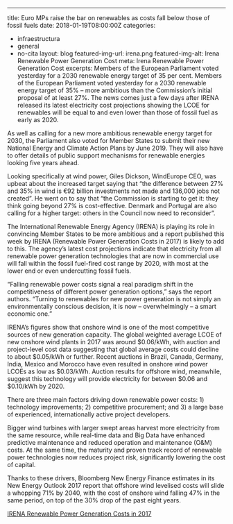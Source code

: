 ---
title: Euro MPs raise the bar on renewables as costs fall below those of fossil fuels
date: 2018-01-19T08:00:00Z
categories:
- infraestructura
- general
- no-cita
layout: blog
featured-img-url: irena.png
featured-img-alt: Irena Renewable Power Generation Cost
meta: Irena Renewable Power Generation Cost
excerpts: Members of the European Parliament voted yesterday for a 2030 renewable energy target of 35 per cent. 
Members of the European Parliament voted yesterday for a 2030 renewable energy target of 35% – more ambitious than the Commission’s initial proposal of at least 27%. The news comes just a few days after IRENA released its latest electricity cost projections showing the LCOE for renewables will be equal to and even lower than those of fossil fuel as early as 2020.

As well as calling for a new more ambitious renewable energy target for 2030, the Parliament also voted for Member States to submit their new National Energy and Climate Action Plans by June 2019. They will also have to offer details of public support mechanisms for renewable energies looking five years ahead.

Looking specifically at wind power, Giles Dickson, WindEurope CEO, was upbeat about the increased target saying that “the difference between 27% and 35% in wind is €92 billion investments not made and 136,000 jobs not created”. He went on to say that “the Commission is starting to get it: they think going beyond 27% is cost-effective. Denmark and Portugal are also calling for a higher target: others in the Council now need to reconsider”.

The International Renewable Energy Agency (IRENA) is playing its role in convincing Member States to be more ambitious and a report published this week by IRENA (Renewable Power Generation Costs in 2017) is likely to add to this. The agency’s latest cost projections indicate that electricity from all renewable power generation technologies that are now in commercial use will fall within the fossil fuel-fired cost range by 2020, with most at the lower end or even undercutting fossil fuels.

“Falling renewable power costs signal a real paradigm shift in the competitiveness of different power generation options,” says the report authors. “Turning to renewables for new power generation is not simply an environmentally conscious decision, it is now – overwhelmingly – a smart economic one.”

IRENA’s figures show that onshore wind is one of the most competitive sources of new generation capacity. The global weighted average LCOE of new onshore wind plants in 2017 was around $0.06/kWh, with auction and project-level cost data suggesting that global average costs could decline to about $0.05/kWh or further. Recent auctions in Brazil, Canada, Germany, India, Mexico and Morocco have even resulted in onshore wind power LCOEs as low as $0.03/kWh. Auction results for offshore wind, meanwhile, suggest this technology will provide electricity for between $0.06 and $0.10/kWh by 2020.

There are three main factors driving down renewable power costs: 1) technology improvements; 2) competitive procurement; and 3) a large base of experienced, internationally active project developers.

Bigger wind turbines with larger swept areas harvest more electricity from the same resource, while real-time data and Big Data have enhanced predictive maintenance and reduced operation and maintenance (O&M) costs. At the same time, the maturity and proven track record of renewable power technologies now reduces project risk, significantly lowering the cost of capital.

Thanks to these drivers, Bloomberg New Energy Finance estimates in its New Energy Outlook 2017 report that offshore wind levelised costs will slide a whopping 71% by 2040, with the cost of onshore wind falling 47% in the same period, on top of the 30% drop of the past eight years.

<a href=https://www.irena.org/-/media/Files/IRENA/Agency/Publication/2018/Jan/IRENA_2017_Power_Costs_2018.pdf>IRENA Renewable Power Generation Costs in 2017</a>


